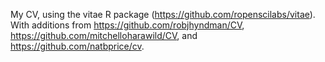 My CV, using the vitae R package (https://github.com/ropenscilabs/vitae). With additions from https://github.com/robjhyndman/CV, https://github.com/mitchelloharawild/CV, and https://github.com/natbprice/cv.
